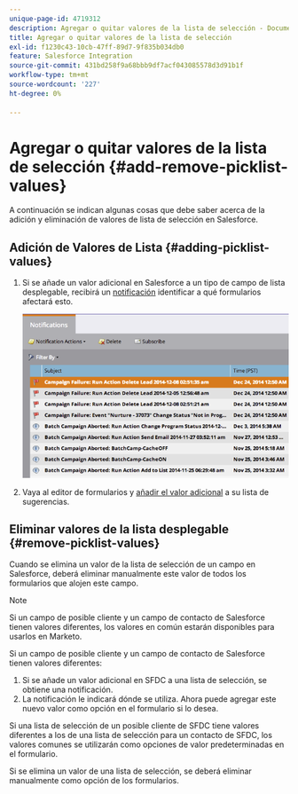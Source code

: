 ```yaml
---
unique-page-id: 4719312
description: Agregar o quitar valores de la lista de selección - Documentos de Marketo - Documentación del producto
title: Agregar o quitar valores de la lista de selección
exl-id: f1230c43-10cb-47ff-89d7-9f835b034db0
feature: Salesforce Integration
source-git-commit: 431bd258f9a68bbb9df7acf043085578d3d91b1f
workflow-type: tm+mt
source-wordcount: '227'
ht-degree: 0%

---
```


# Agregar o quitar valores de la lista de selección {#add-remove-picklist-values}

A continuación se indican algunas cosas que debe saber acerca de la adición y eliminación de valores de lista de selección en Salesforce.

## Adición de Valores de Lista {#adding-picklist-values}

1. Si se añade un valor adicional en Salesforce a un tipo de campo de lista desplegable, recibirá un [notificación](/help/marketo/product-docs/core-marketo-concepts/miscellaneous/understanding-notifications.md) identificar a qué formularios afectará esto.

   ![](assets/image2015-1-21-14-3a4-3a7.png)

1. Vaya al editor de formularios y [añadir el valor adicional](/help/marketo/product-docs/demand-generation/forms/form-actions/add-a-country-picklist-to-your-form.md) a su lista de sugerencias.

## Eliminar valores de la lista desplegable {#remove-picklist-values}

Cuando se elimina un valor de la lista de selección de un campo en Salesforce, deberá eliminar manualmente este valor de todos los formularios que alojen este campo.

>[!NOTE]
>
>Si un campo de posible cliente y un campo de contacto de Salesforce tienen valores diferentes, los valores en común estarán disponibles para usarlos en Marketo.

Si un campo de posible cliente y un campo de contacto de Salesforce tienen valores diferentes:

1. Si se añade un valor adicional en SFDC a una lista de selección, se obtiene una notificación.
1. La notificación le indicará dónde se utiliza. Ahora puede agregar este nuevo valor como opción en el formulario si lo desea.

Si una lista de selección de un posible cliente de SFDC tiene valores diferentes a los de una lista de selección para un contacto de SFDC, los valores comunes se utilizarán como opciones de valor predeterminadas en el formulario.

Si se elimina un valor de una lista de selección, se deberá eliminar manualmente como opción de los formularios.
